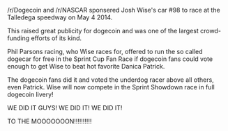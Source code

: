 /r/Dogecoin and /r/NASCAR sponsered Josh Wise's car #98 to race at the Talledega speedway on May 4 2014.

This raised great publicity for dogecoin and was one of the largest crowd-funding efforts of its kind.

Phil Parsons racing, who Wise races for, offered to run the so called dogecar for free in the Sprint Cup Fan Race if dogecoin fans could vote enough to get Wise to beat hot favorite Danica Patrick.

The dogecoin fans did it and voted the underdog racer above all others, even Patrick. Wise will now compete in the Sprint Showdown race in full dogecoin livery!

WE DID IT GUYS! WE DID IT! WE DID IT!

TO THE MOOOOOOON!!!!!!!!!!